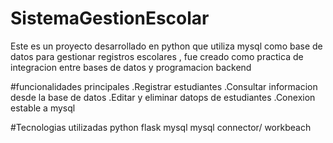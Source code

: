 # SistemaGestionEscolar

Este es un proyecto desarrollado en python que utiliza mysql como base de datos para gestionar registros escolares , fue creado como practica de integracion entre bases de datos y programacion backend 

#funcionalidades principales
.Registrar estudiantes
.Consultar informacion desde la base de datos 
.Editar y eliminar datops de estudiantes
.Conexion estable a mysql 

#Tecnologias utilizadas
python
flask
mysql
mysql connector/ workbeach 
